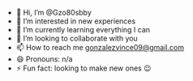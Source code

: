 - 👋 Hi, I’m @Gzo80sbby
- 👀 I’m interested in new experiences 
- 🌱 I’m currently learning everything I can 
- 💞️ I’m looking to collaborate with you 
- 📫 How to reach me gonzalezvince09@gmail.com
- 😄 Pronouns: n/a
- ⚡ Fun fact: looking to make new ones 😉
  

<!---
Gzo80sbby/Gzo80sbby is a ✨ special ✨ repository because its `README.md` (this file) appears on your GitHub profile.
You can click the Preview link to take a look at your changes.
--->
